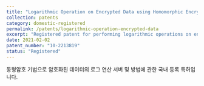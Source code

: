 ```yaml
---
title: "Logarithmic Operation on Encrypted Data using Homomorphic Encryption"
collection: patents
category: domestic-registered
permalink: /patents/logarithmic-operation-encrypted-data
excerpt: "Registered patent for performing logarithmic operations on encrypted data via homomorphic techniques."
date: 2021-02-02
patent_number: "10-2213819"
status: "Registered"
---
```


동형암호 기법으로 암호화된 데이터의 로그 연산 서버 및 방법에 관한 국내 등록 특허입니다.
